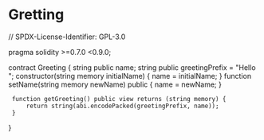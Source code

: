 # Gretting
// SPDX-License-Identifier: GPL-3.0

pragma solidity >=0.7.0 <0.9.0;

contract Greeting {
    string public name; 
    string public greetingPrefix = "Hello ";
     constructor(string memory initialName) {
          name = initialName;
     }
     function setName(string memory newName) public {
         name = newName;
     }

     function getGreeting() public view returns (string memory) {
         return string(abi.encodePacked(greetingPrefix, name));
     } 
}
